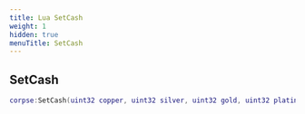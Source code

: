 ```yaml
---
title: Lua SetCash
weight: 1
hidden: true
menuTitle: SetCash
---
```

## SetCash
```lua
corpse:SetCash(uint32 copper, uint32 silver, uint32 gold, uint32 platinum); -- void
```
